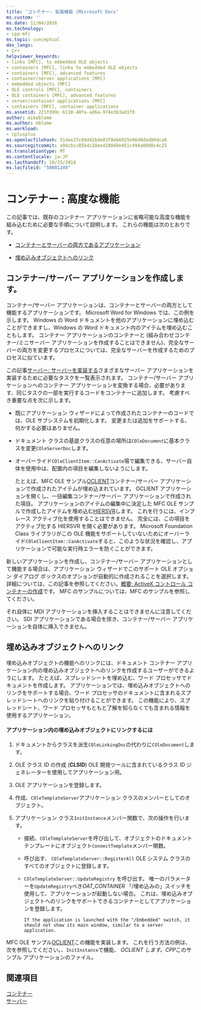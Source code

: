 ```yaml
---
title: 'コンテナー: 拡張機能 |Microsoft Docs'
ms.custom: ''
ms.date: 11/04/2016
ms.technology:
- cpp-mfc
ms.topic: conceptual
dev_langs:
- C++
helpviewer_keywords:
- links [MFC], to embedded OLE objects
- containers [MFC], links to embedded OLE objects
- containers [MFC], advanced features
- container/server applications [MFC]
- embedded objects [MFC]
- OLE controls [MFC], containers
- OLE containers [MFC], advanced features
- server/container applications [MFC]
- containers [MFC], container applications
ms.assetid: 221fd99c-b138-40fa-ad6a-974e3b3ad1f8
author: mikeblome
ms.author: mblome
ms.workload:
- cplusplus
ms.openlocfilehash: 51dee27c69d42bde83f8eb6925e96d0dad80dca6
ms.sourcegitcommit: a9dcbcc85b4c28eed280d8e451c494a00d8c4c25
ms.translationtype: MT
ms.contentlocale: ja-JP
ms.lasthandoff: 10/25/2018
ms.locfileid: "50081249"
---
```

# <a name="containers-advanced-features"></a>コンテナー : 高度な機能

この記事では、既存のコンテナー アプリケーションに省略可能な高度な機能を組み込むために必要な手順について説明します。 これらの機能は次のとおりです。

- [コンテナーとサーバーの両方であるアプリケーション](#_core_creating_a_container_server_application)

- [埋め込みオブジェクトへのリンク](#_core_links_to_embedded_objects)

##  <a name="_core_creating_a_container_server_application"></a> コンテナー/サーバー アプリケーションを作成します。

コンテナー/サーバー アプリケーションは、コンテナーとサーバーの両方として機能するアプリケーションです。 Microsoft Word for Windows では、この例を示します。 Windows の Word ドキュメントを他のアプリケーションに埋め込むことができますし、Windows の Word ドキュメント内のアイテムを埋め込むこともします。 コンテナー アプリケーションのコンテナーと (組み合わせコンテナー/ミニサーバー アプリケーションを作成することはできません)、完全なサーバーの両方を変更するプロセスについては、完全なサーバーを作成するためのプロセスに似ています。

この記事[サーバー: サーバーを実装する](../mfc/servers-implementing-a-server.md)さまざまなサーバー アプリケーションを実装するために必要なタスクを一覧表示されます。 コンテナー/サーバー アプリケーションへのコンテナー アプリケーションを変換する場合、必要があります、同じタスクの一部を実行するコードをコンテナーに追加します。 考慮すべき重要な点を次に示します。

- 既にアプリケーション ウィザードによって作成されたコンテナーのコードでは、OLE サブシステムを初期化します。 変更または追加をサポートする、何かする必要はありません。

- ドキュメント クラスの基底クラスの任意の場所は`COleDocument`に基本クラスを変更`COleServerDoc`します。

- オーバーライド`COleClientItem::CanActivate`場で編集できる、サーバー自体を使用中は、配置内の項目を編集しないようにします。

   たとえば、MFC OLE サンプル[OCLIENT](../visual-cpp-samples.md)コンテナー/サーバー アプリケーションで作成されたアイテムが埋め込まれています。 OCLIENT アプリケーションを開くし、一括編集コンテナー/サーバー アプリケーションで作成された項目。 アプリケーションのアイテムの編集中に決定した MFC OLE サンプルで作成したアイテムを埋め込む[HIERSVR](../visual-cpp-samples.md)します。 これを行うには、インプレース アクティブ化を使用することはできません。 完全には、この項目をアクティブ化する HIERSVR を開く必要があります。 Microsoft Foundation Class ライブラリがこの OLE 機能をサポートしていないためにオーバーライド`COleClientItem::CanActivate`すると、このような状況を確認し、アプリケーションで可能な実行時エラーを防ぐことができます。

新しいアプリケーションを作成し、コンテナー/サーバー アプリケーションとして機能する場合は、アプリケーション ウィザードでこのサポート OLE オプション ダイアログ ボックスのオプションが自動的に作成されることを選択します。 詳細については、この記事を参照してください。[概要: ActiveX コントロール コンテナーの作成](../mfc/reference/creating-an-mfc-activex-control-container.md)です。 MFC のサンプルについては、MFC のサンプルを参照してください。

それ自体に MDI アプリケーションを挿入することはできませんに注意してください。 SDI アプリケーションである場合を除き、コンテナー/サーバー アプリケーションを自体に挿入できません。

##  <a name="_core_links_to_embedded_objects"></a> 埋め込みオブジェクトへのリンク

埋め込みオブジェクトの機能へのリンクには、ドキュメント コンテナー アプリケーション内の埋め込みオブジェクトへのリンクを作成するユーザーができるようにします。 たとえば、スプレッドシートを埋め込む、ワード プロセッサでドキュメントを作成します。 アプリケーションでは、埋め込みオブジェクトへのリンクをサポートする場合、ワード プロセッサのドキュメントに含まれるスプレッドシートへのリンクを貼り付けることができます。 この機能により、スプレッドシート、ワード プロセッサもともと了解を知らなくても含まれる情報を使用するアプリケーション。

#### <a name="to-link-to-embedded-objects-in-your-application"></a>アプリケーション内の埋め込みオブジェクトにリンクするには

1. ドキュメントからクラスを派生`COleLinkingDoc`の代わりに`COleDocument`します。

1. OLE クラス ID の作成 (**CLSID**) OLE 開発ツールに含まれているクラス ID ジェネレーターを使用してアプリケーション用。

1. OLE アプリケーションを登録します。

1. 作成、`COleTemplateServer`アプリケーション クラスのメンバーとしてのオブジェクト。

1. アプリケーション クラス`InitInstance`メンバー関数で、次の操作を行います。

   - 接続、`COleTemplateServer`を呼び出して、オブジェクトのドキュメント テンプレートにオブジェクト`ConnectTemplate`メンバー関数。

   - 呼び出す、 `COleTemplateServer::RegisterAll` OLE システム クラスのすべてのオブジェクトに登録します。

   - `COleTemplateServer::UpdateRegistry` を呼び出す。 唯一のパラメーターを`UpdateRegistry`べき*OAT_CONTAINER* 「/埋め込みの」スイッチを使用して、アプリケーションが起動しない場合。 これは、埋め込みオブジェクトへのリンクをサポートできるコンテナーとしてアプリケーションを登録します。

         If the application is launched with the "/Embedded" switch, it should not show its main window, similar to a server application.

MFC OLE サンプル[OCLIENT](../visual-cpp-samples.md)この機能を実装します。 これを行う方法の例は、次を参照してください。、`InitInstance`で機能、 *OCLIENT します。CPP*このサンプル アプリケーションのファイル。

## <a name="see-also"></a>関連項目

[コンテナー](../mfc/containers.md)<br/>
[サーバー](../mfc/servers.md)

